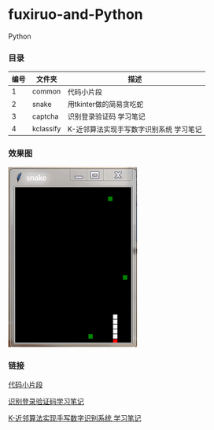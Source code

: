 # fuxiruo-and-Python
Python

### 目录
| 编号 | 文件夹 | 描述 |
| ------ | ------ | ------ |
| 1 | common | 代码小片段 |
| 2 | snake | 用tkinter做的简易贪吃蛇 |
| 3 | captcha | 识别登录验证码 学习笔记 |
| 4 | kclassify | K-近邻算法实现手写数字识别系统 学习笔记 |

### 效果图
![snake](snap/snake.gif "贪吃蛇")

### 链接
[代码小片段](common/README.md)

[识别登录验证码学习笔记](captcha/README.md)

[K-近邻算法实现手写数字识别系统 学习笔记](kclassify/README.md)

